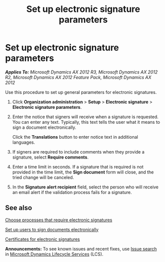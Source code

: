 ﻿---
title: Set up electronic signature parameters
TOCTitle: Set up electronic signature parameters
ms:assetid: 4a0275c4-e903-408e-a8b0-b3037ac9002f
ms:mtpsurl: https://technet.microsoft.com/en-us/library/Dd309665(v=AX.60)
ms:contentKeyID: 36056949
ms.date: 04/18/2014
mtps_version: v=AX.60
f1_keywords:
- compliance
- e-signature
---

# Set up electronic signature parameters 


_**Applies To:** Microsoft Dynamics AX 2012 R3, Microsoft Dynamics AX 2012 R2, Microsoft Dynamics AX 2012 Feature Pack, Microsoft Dynamics AX 2012_

Use this procedure to set up general parameters for electronic signatures.

1.  Click **Organization administration** \> **Setup** \> **Electronic signature** \> **Electronic signature parameters**.

2.  Enter the notice that signers will receive when a signature is requested. You can enter any text. Typically, this text tells the user what it means to sign a document electronically.
    
    Click the **Translations** button to enter notice text in additional languages.

3.  If signers are required to include comments when they provide a signature, select **Require comments**.

4.  Enter a time limit in seconds. If a signature that is required is not provided in the time limit, the **Sign document** form will close, and the tried change will be canceled.

5.  In the **Signature alert recipient** field, select the person who will receive an email alert if the validation process fails for a signature.

## See also

[Choose processes that require electronic signatures](choose-processes-that-require-electronic-signatures.md)

[Set up users to sign documents electronically](set-up-users-to-sign-documents-electronically.md)

[Certificates for electronic signatures](certificates-for-electronic-signatures.md)

  
**Announcements:** To see known issues and recent fixes, use [Issue search](http://go.microsoft.com/fwlink/?linkid=389258) in [Microsoft Dynamics Lifecycle Services](http://go.microsoft.com/fwlink/?linkid=306505) (LCS).

